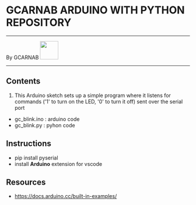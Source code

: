 # GCARNAB ARDUINO WITH PYTHON REPOSITORY

---

By GCARNAB <a href='https://github.com/gcarnab'> <img src='https://avatars.githubusercontent.com/u/15156604?v=4' width="50"/></a>

---
## Contents

1. This Arduino sketch sets up a simple program where it listens for commands ('1' to turn on the LED, '0' to turn it off) sent over the serial port
- gc_blink.ino : arduino code
- gc_blink.py : pyhon code


## Instructions
- pip install pyserial
- install **Arduino** extension for vscode

## Resources

- https://docs.arduino.cc/built-in-examples/